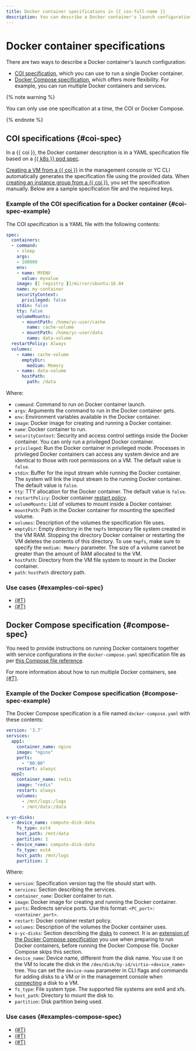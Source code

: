 ```yaml
---
title: Docker container specifications in {{ cos-full-name }}
description: You can describe a Docker container's launch configuration using the COI or Docker Compose specification.
---
```


# Docker container specifications

There are two ways to describe a Docker container's launch configuration:
* [COI specification](#coi-spec), which you can use to run a single Docker container.
* [Docker Compose specification](#compose-spec), which offers more flexibility. For example, you can run multiple Docker containers and services.

{% note warning %}

You can only use one specification at a time, the COI or Docker Compose.

{% endnote %}

## COI specifications {#coi-spec}

In a {{ coi }}, the Docker container description is in a YAML specification file based on a [{{ k8s }} pod spec](https://kubernetes.io/docs/reference/kubernetes-api/workload-resources/pod-v1/).

[Creating a VM from a {{ coi }}](../tutorials/vm-create.md) in the management console or YC CLI automatically generates the specification file using the provided data. When [creating an instance group from a {{ coi }}](../tutorials/ig-create.md), you set the specification manually. Below are a sample specification file and the required keys.

### Example of the COI specification for a Docker container {#coi-spec-example}

The COI specification is a YAML file with the following contents:

```yaml
spec:
  containers:
  - command:
    - sleep
    args:
    - 100000
    env:
    - name: MYENV
      value: myvalue
    image: {{ registry }}/mirror/ubuntu:16.04
    name: my-container
    securityContext:
      privileged: false
    stdin: false
    tty: false
    volumeMounts:
      - mountPath: /home/yc-user/cache
        name: cache-volume
      - mountPath: /home/yc-user/data
        name: data-volume
  restartPolicy: Always
  volumes:
    - name: cache-volume
      emptyDir:
        medium: Memory
    - name: data-volume
      hostPath:
        path: /data
```

Where:
* `command`: Command to run on Docker container launch.
* `args`: Arguments the command to run in the Docker container gets.
* `env`: Environment variables available in the Docker container.
* `image`: Docker image for creating and running a Docker container.
* `name`: Docker container to run.
* `securityContext`: Security and access control settings inside the Docker container. You can only run a privileged Docker container.
* `privileged`: Run the Docker container in privileged mode. Processes in privileged Docker containers can access any system device and are identical to those with root permissions on a VM. The default value is `false`.
* `stdin`: Buffer for the input stream while running the Docker container. The system will link the input stream to the running Docker container. The default value is `false`.
* `tty`: TTY allocation for the Docker container. The default value is `false`.
* `restartPolicy`: Docker container [restart policy](restart-policy.md).
* `volumeMounts`: List of volumes to mount inside a Docker container.
* `mountPath`: Path in the Docker container for mounting the specified volume.
* `volumes`: Description of the volumes the specification file uses.
* `emptyDir`: Empty directory in the `tmpfs` temporary file system created in the VM RAM. Stopping the directory Docker container or restarting the VM deletes the contents of this directory. To use `tmpfs`, make sure to specify the `medium: Memory` parameter. The size of a volume cannot be greater than the amount of RAM allocated to the VM.
* `hostPath`: Directory from the VM file system to mount in the Docker container.
* `path`: `hostPath` directory path.

### Use cases {#examples-coi-spec}

* [{#T}](../tutorials/coi-with-terraform.md)
* [{#T}](../tutorials/serial-port.md)

## Docker Compose specification {#compose-spec}

You need to provide instructions on running Docker containers together with service configurations in the `docker-compose.yaml` specification file as per [this Compose file reference](https://docs.docker.com/compose/compose-file/).

For more information about how to run multiple Docker containers, see [{#T}](../tutorials/docker-compose.md).

### Example of the Docker Compose specification {#compose-spec-example}

The Docker Compose specification is a file named `docker-compose.yaml` with these contents:

```yaml
version: '3.7'
services:
  app1:
    container_name: nginx
    image: "nginx"
    ports:
      - "80:80"
    restart: always
  app2:
    container_name: redis
    image: "redis"
    restart: always
    volumes:
      - /mnt/logs:/logs
      - /mnt/data:/data

x-yc-disks:
  - device_name: compute-disk-data
    fs_type: ext4
    host_path: /mnt/data
    partition: 1
  - device_name: compute-disk-data
    fs_type: ext4
    host_path: /mnt/logs
    partition: 2
```

Where:
* `version`: Specification version tag the file should start with.
* `services`: Section describing the services.
* `container_name`: Docker container to run.
* `image`: Docker image for creating and running the Docker container.
* `ports`: Redirects service ports. Use this format: `<PC_port>:<container_port>`.
* `restart`: Docker container restart policy.
* `volumes`: Description of the volumes the Docker container uses.
* `x-yc-disks`: Section describing the [disks](../../compute/concepts/disk.md) to connect. It is an [extension of the Docker Compose specification](https://docs.docker.com/compose/compose-file/#extension-fields) you use when preparing to run Docker containers, before running the Docker Compose file. Docker Compose skips this section.
* `device_name`: Device name, different from the disk name. You use it on the VM to locate the disk in the `/dev/disk/by-id/virtio-<device_name>` tree. You can set the `device-name` parameter in CLI flags and commands for adding disks to a VM or in the management console when [connecting](../../compute/operations/vm-control/vm-attach-disk#attach) a disk to a VM.
* `fs_type`: File system type. The supported file systems are ext4 and xfs.
* `host_path`: Directory to mount the disk to.
* `partition`: Disk partition being used.

### Use cases {#examples-compose-spec}

* [{#T}](../tutorials/docker-compose.md)
* [{#T}](../tutorials/vm-create-with-second-disk.md)
* [{#T}](../tutorials/coi-fluent-bit-logging.md)
